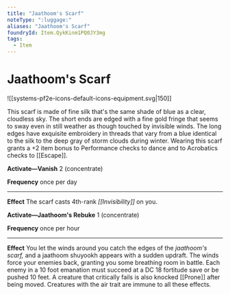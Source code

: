 ```yaml
---
title: "Jaathoom's Scarf"
noteType: ":luggage:"
aliases: "Jaathoom's Scarf"
foundryId: Item.QykKinm1PQ0JY3mg
tags:
  - Item
---
```


# Jaathoom's Scarf
![[systems-pf2e-icons-default-icons-equipment.svg|150]]

This scarf is made of fine silk that's the same shade of blue as a clear, cloudless sky. The short ends are edged with a fine gold fringe that seems to sway even in still weather as though touched by invisible winds. The long edges have exquisite embroidery in threads that vary from a blue identical to the silk to the deep gray of storm clouds during winter. Wearing this scarf grants a +2 item bonus to Performance checks to dance and to Acrobatics checks to [[Escape]].

**Activate—Vanish** 2 (concentrate)

**Frequency** once per day

* * *

**Effect** The scarf casts 4th-rank _[[Invisibility]]_ on you.

**Activate—Jaathoom's Rebuke** 1 (concentrate)

**Frequency** once per hour

* * *

**Effect** You let the winds around you catch the edges of the _jaathoom's scarf,_ and a jaathoom shuyookh appears with a sudden updraft. The winds force your enemies back, granting you some breathing room in battle. Each enemy in a 10 foot emanation must succeed at a DC 18 fortitude save or be pushed 10 feet. A creature that critically fails is also knocked [[Prone]] after being moved. Creatures with the air trait are immune to all these effects.
